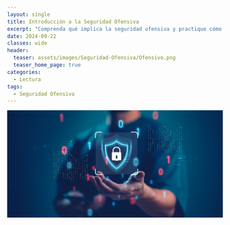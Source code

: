 ```yaml
---
layout: single
title: Introducción a la Seguridad Ofensiva
excerpt: "Comprenda qué implica la seguridad ofensiva y practique cómo ingresar a los sistemas informáticos mediante la explotación de aplicaciones y redes."
date: 2024-09-22
classes: wide
header:
  teaser: assets/images/Seguridad-Ofensiva/Ofensivo.png
  teaser_home_page: true
categories:
  - Lectura
tags:
  - Seguridad Ofensiva
---
```


![Portada](assets/images/Seguridad-Ofensiva/Portada.jpg)
